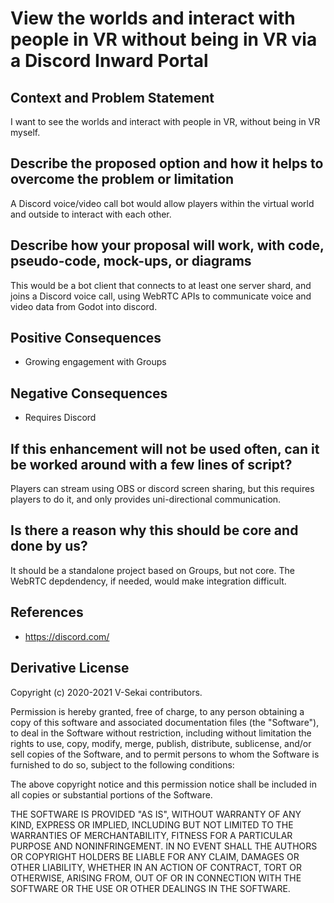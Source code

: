 # View the worlds and interact with people in VR without being in VR via a Discord Inward Portal

## Context and Problem Statement

I want to see the worlds and interact with people in VR, without being in VR myself.

## Describe the proposed option and how it helps to overcome the problem or limitation

A Discord voice/video call bot would allow players within the virtual world and outside to interact with each other.

## Describe how your proposal will work, with code, pseudo-code, mock-ups, or diagrams

This would be a bot client that connects to at least one server shard, and joins a Discord voice call, using WebRTC APIs to communicate voice and video data from Godot into discord.

## Positive Consequences <!-- optional -->

- Growing engagement with Groups

## Negative Consequences <!-- optional -->

- Requires Discord

## If this enhancement will not be used often, can it be worked around with a few lines of script?

Players can stream using OBS or discord screen sharing, but this requires players to do it, and only provides uni-directional communication.

## Is there a reason why this should be core and done by us?

It should be a standalone project based on Groups, but not core. The WebRTC depdendency, if needed, would make integration difficult.

## References <!-- optional -->

- https://discord.com/

## Derivative License

Copyright (c) 2020-2021 V-Sekai contributors.

Permission is hereby granted, free of charge, to any person obtaining a copy
of this software and associated documentation files (the "Software"), to deal
in the Software without restriction, including without limitation the rights
to use, copy, modify, merge, publish, distribute, sublicense, and/or sell
copies of the Software, and to permit persons to whom the Software is
furnished to do so, subject to the following conditions:

The above copyright notice and this permission notice shall be included in all
copies or substantial portions of the Software.

THE SOFTWARE IS PROVIDED "AS IS", WITHOUT WARRANTY OF ANY KIND, EXPRESS OR
IMPLIED, INCLUDING BUT NOT LIMITED TO THE WARRANTIES OF MERCHANTABILITY,
FITNESS FOR A PARTICULAR PURPOSE AND NONINFRINGEMENT. IN NO EVENT SHALL THE
AUTHORS OR COPYRIGHT HOLDERS BE LIABLE FOR ANY CLAIM, DAMAGES OR OTHER
LIABILITY, WHETHER IN AN ACTION OF CONTRACT, TORT OR OTHERWISE, ARISING FROM,
OUT OF OR IN CONNECTION WITH THE SOFTWARE OR THE USE OR OTHER DEALINGS IN THE
SOFTWARE.
